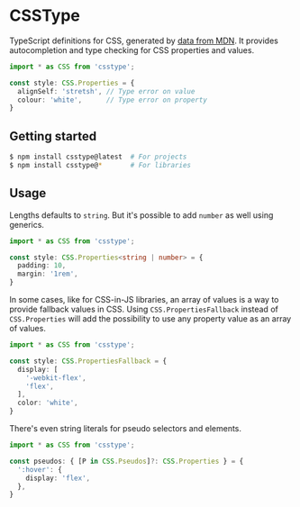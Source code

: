 # CSSType

TypeScript definitions for CSS, generated by [data from MDN](https://github.com/mdn/data). It provides autocompletion and type checking for CSS properties and values.

```ts
import * as CSS from 'csstype';

const style: CSS.Properties = {
  alignSelf: 'stretsh', // Type error on value
  colour: 'white',      // Type error on property
}
```

## Getting started

```bash
$ npm install csstype@latest  # For projects
$ npm install csstype@*       # For libraries
```

## Usage

Lengths defaults to `string`. But it's possible to add `number` as well using generics.

```ts
import * as CSS from 'csstype';

const style: CSS.Properties<string | number> = {
  padding: 10,
  margin: '1rem',
}
```

In some cases, like for CSS-in-JS libraries, an array of values is a way to provide fallback values in CSS. Using `CSS.PropertiesFallback` instead of `CSS.Properties` will add the possibility to use any property value as an array of values. 

```ts
import * as CSS from 'csstype';

const style: CSS.PropertiesFallback = {
  display: [
    '-webkit-flex',
    'flex',
  ],
  color: 'white',
}
```

There's even string literals for pseudo selectors and elements.

```ts
import * as CSS from 'csstype';

const pseudos: { [P in CSS.Pseudos]?: CSS.Properties } = {
  ':hover': {
    display: 'flex',
  },
}
```

